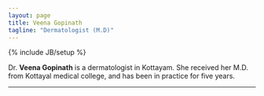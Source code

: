 ```yaml
---
layout: page
title: Veena Gopinath
tagline: "Dermatologist (M.D)"
---
```

{% include JB/setup %}

<!--img src="/assets/images/dha2.jpeg" alt="Dhara" style="float:left; width: 80px;
    -webkit-border-radius: 10px;
    -moz-border-radius: 10px;
    border-radius: 10px;
    margin: 10px 10px 10px 10px;
"/-->

Dr. **Veena Gopinath** is a dermatologist in Kottayam. She received her M.D. from Kottayal medical college, and has been in practice for five years.
  

---

<!--
#### Journal<a href='https://github.com/veenagopinath/veenagopinath.github.io/tree/master/_posts/mylens'>.</a>

<ul class="posts">
  {% for post in site.posts %}
    <li><span>{{ post.date | date_to_string }}</span> &raquo; <a href="{{ BASE_PATH }}{{ post.url }}">{{ post.title }}</a></li>
  {% endfor %}
</ul>
-->
